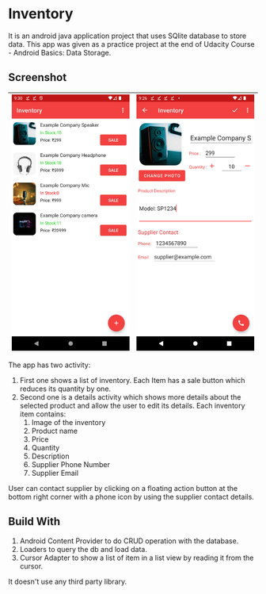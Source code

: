# Inventory

It is an android java application project that uses SQlite database to store data. This app was given as a practice project at the end of Udacity Course - Android Basics: Data Storage.

## Screenshot

| ![home_screenshot](screenshot/screenshot_home.png) | ![deatails_screenshot](screenshot/screenshot_details.png) | 
|----------------------------------------------------|-----------------------------------------------------------|


The app has two activity:

1. First one shows a list of inventory. Each Item has a sale button which reduces its quantity by one.
2. Second one is a details activity which shows more details about the selected product and allow the user to edit its details. Each inventory item contains:
   1. Image of the inventory
   2. Product name
   3. Price
   4. Quantity
   5. Description
   6. Supplier Phone Number
   7. Supplier Email

User can contact supplier by clicking on a floating action button at the bottom right corner with a phone icon by using the supplier contact details.

## Build With

1. Android Content Provider to do CRUD operation with the database.
2. Loaders to query the db and load data.
3. Cursor Adapter to show a list of item in a list view by reading it from the cursor.

It doesn't use any third party library.
